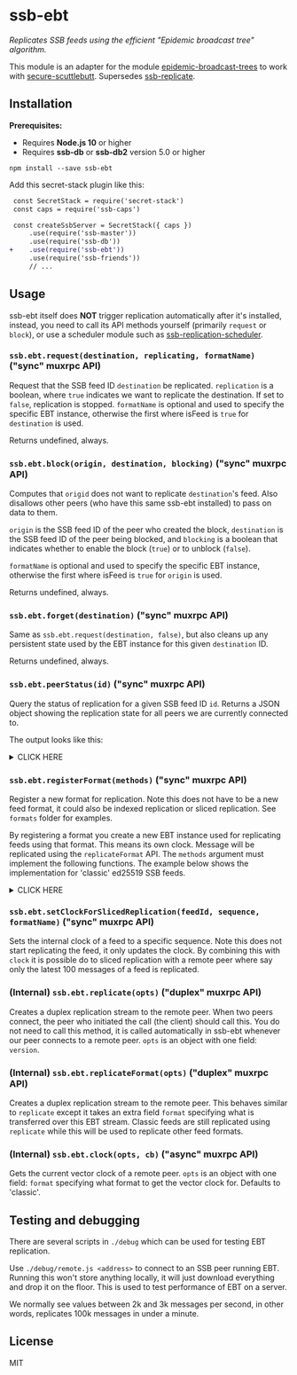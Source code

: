 # ssb-ebt

*Replicates SSB feeds using the efficient "Epidemic broadcast tree" algorithm.*

This module is an adapter for the module [epidemic-broadcast-trees](https://github.com/ssbc/epidemic-broadcast-trees)
to work with [secure-scuttlebutt](http://scuttlebutt.nz/). Supersedes
[ssb-replicate](https://github.com/ssbc/ssb-replicate).

## Installation

**Prerequisites:**

- Requires **Node.js 10** or higher
- Requires **ssb-db** or **ssb-db2** version 5.0 or higher

```
npm install --save ssb-ebt
```

Add this secret-stack plugin like this:

```diff
 const SecretStack = require('secret-stack')
 const caps = require('ssb-caps')

 const createSsbServer = SecretStack({ caps })
     .use(require('ssb-master'))
     .use(require('ssb-db'))
+    .use(require('ssb-ebt'))
     .use(require('ssb-friends'))
     // ...
```

## Usage

ssb-ebt itself does **NOT** trigger replication automatically after it's
installed, instead, you need to call its API methods yourself (primarily
`request` or `block`), or use a scheduler module such as
[ssb-replication-scheduler](https://github.com/ssb-ngi-pointer/ssb-replication-scheduler).

### `ssb.ebt.request(destination, replicating, formatName)` ("sync" muxrpc API)

Request that the SSB feed ID `destination` be replicated. `replication` is a
boolean, where `true` indicates we want to replicate the destination. If set to
`false`, replication is stopped. `formatName` is optional and used to specify
the specific EBT instance, otherwise the first where isFeed is `true` for
`destination` is used.

Returns undefined, always.

### `ssb.ebt.block(origin, destination, blocking)` ("sync" muxrpc API)

Computes that `origid` does not want to replicate `destination`'s feed. Also
disallows other peers (who have this same ssb-ebt installed) to pass on data to
them.

`origin` is the SSB feed ID of the peer who created the block, `destination` is
the SSB feed ID of the peer being blocked, and `blocking` is a boolean that
indicates whether to enable the block (`true`) or to unblock (`false`).

`formatName` is optional and used to specify the specific EBT instance,
otherwise the first where isFeed is `true` for `origin` is used.

Returns undefined, always.

### `ssb.ebt.forget(destination)` ("sync" muxrpc API)

Same as `ssb.ebt.request(destination, false)`, but also cleans up any persistent
state used by the EBT instance for this given `destination` ID.

Returns undefined, always.

### `ssb.ebt.peerStatus(id)` ("sync" muxrpc API)

Query the status of replication for a given SSB feed ID `id`. Returns a JSON
object showing the replication state for all peers we are currently
connected to.

The output looks like this:

<details>
<summary>CLICK HERE</summary>

```js
{
  "id": "@EMovhfIrFk4NihAKnRNhrfRaqIhBv1Wj8pTxJNgvCCY=.ed25519",
  "seq": 13293, //the sequence we have locally.
  "peers": {
    //where each of these peers are up to:
    "@TRE4lNNXrtx3KK9Tgks2so2PjCP6w9tRvsy7wyqiyo4=.ed25519": {
      "seq": 13293, //the sequence this peer has acknowledged, we definitely know they have this number.
      "replicating": {
        "tx": true,
        "rx": true,
        "sent": 13293, //the sequence we have sent to this peer. They _probably_ have this, but not gauranteed.
        "requested": 13293 //the sequence we requested from this peer
      }
    },
    "@h1fDsZgwBtZndnRDHCFV84TMZYl16m3zhyTTQsE/V94=.ed25519": {
      "seq": 13293,
      "replicating": {
        "tx": true,
        "rx": false,
        "sent": 13293,
        "requested": 13293
      }
    }
  }
}
```
</details>

### `ssb.ebt.registerFormat(methods)` ("sync" muxrpc API)

Register a new format for replication. Note this does not have to be a
new feed format, it could also be indexed replication or sliced
replication. See `formats` folder for examples.

By registering a format you create a new EBT instance used for
replicating feeds using that format. This means its own clock. Message
will be replicated using the `replicateFormat` API. The `methods`
argument must implement the following functions. The example below
shows the implementation for 'classic' ed25519 SSB feeds.

<details>
<summary>CLICK HERE</summary>

```js
{
  name: 'classic',
  // used in request, block, cleanClock, sbot.post, vectorClock
  isFeed(feedId) {
    return ref.isFeed(feedId)
  },
  getAtSequence(sbot, pair, cb) {
    sbot.getAtSequence([pair.id, pair.sequence], (err, msg) => {
      cb(err, msg ? msg.value : null)
    })
  },
  appendMsg(sbot, msgVal, cb) {
    sbot.add(msgVal, (err, msg) => {
      cb(err && err.fatal ? err : null, msg)
    })
  },

  // used in ebt:stream to distinguish between messages and notes
  isMsg(msgVal) {
    return Number.isInteger(msgVal.sequence) && msgVal.sequence > 0 &&
      ref.isFeed(msgVal.author) && msgVal.content
  },
  // used in ebt:events
  getMsgAuthor(msgVal) {
    return msgVal.author
  },
  // used in ebt:events
  getMsgSequence(msgVal) {
    return msgVal.sequence
  }
}
```
</details>

### `ssb.ebt.setClockForSlicedReplication(feedId, sequence, formatName)` ("sync" muxrpc API)

Sets the internal clock of a feed to a specific sequence. Note this
does not start replicating the feed, it only updates the clock. By
combining this with `clock` it is possible do to sliced replication
with a remote peer where say only the latest 100 messages of a feed is
replicated.

### (Internal) `ssb.ebt.replicate(opts)` ("duplex" muxrpc API)

Creates a duplex replication stream to the remote peer. When two peers connect,
the peer who initiated the call (the client) should call this. You do not need
to call this method, it is called automatically in ssb-ebt whenever our peer
connects to a remote peer. `opts` is an object with one field: `version`.

### (Internal) `ssb.ebt.replicateFormat(opts)` ("duplex" muxrpc API)

Creates a duplex replication stream to the remote peer. This behaves
similar to `replicate` except it takes an extra field `format`
specifying what is transferred over this EBT stream. Classic feeds are
still replicated using `replicate` while this will be used to
replicate other feed formats.

### (Internal) `ssb.ebt.clock(opts, cb)` ("async" muxrpc API)

Gets the current vector clock of a remote peer. `opts` is an object
with one field: `format` specifying what format to get the vector
clock for. Defaults to 'classic'.

## Testing and debugging

There are several scripts in `./debug` which can be used for testing EBT
replication.

Use `./debug/remote.js <address>` to connect to an SSB peer running EBT. Running
this won't store anything locally, it will just download everything and drop it
on the floor. This is used to test performance of EBT on a server.

We normally see values between 2k and 3k messages per second, in other words,
replicates 100k messages in under a minute.

## License

MIT
